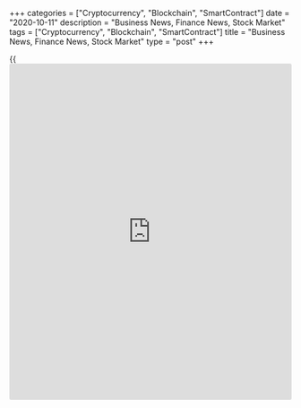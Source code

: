 +++
categories = ["Cryptocurrency", "Blockchain", "SmartContract"]
date = "2020-10-11"
description = "Business News, Finance News, Stock Market"
tags = ["Cryptocurrency", "Blockchain", "SmartContract"]
title = "Business News, Finance News, Stock Market"
type = "post"
+++

{{<iframe id="large-banner" src="https://www.bounty.group/#slide=11.0" width="100%" height="600" scrolling="no" style="border: 0px solid rgb(216, 221, 230); border-radius: 3px;">}}

Shares of Just Energy Group Inc. (JE) are soaring on Friday morning,
despite no stock-specific [news](https://www.letsplayfx.com/blog/forex-news-website/). Currently, the shares are trading at
$7.42, up 32 percent from its previous close of $5.60 on a volume of
25,467,990. For the 52-week period, the shares have traded in a range of
$4.27 to $93.72 on...

[Read More][1]

Philip Morris International Inc. (PM) will present att the Barclays
Global Consumer Staples Conference. The event is scheduled to begin at
2:40 PM ET on October 9, 2020 To access the live webcast, log on to
www.pmi.com/2020barclays

[Read More][2]

   1. www.rtt[news](https://www.letsplayfx.com/blog/forex-news-website/).com/list/stock-alerts.aspx?utm_source=rtt[news](https://www.letsplayfx.com/blog/forex-news-website/)&utm_campaign=stockalertbusiness
   2. www.rtt[news](https://www.letsplayfx.com/blog/forex-news-website/).com/list/ws-events.aspx